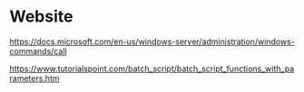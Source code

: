 # Website

https://docs.microsoft.com/en-us/windows-server/administration/windows-commands/call

https://www.tutorialspoint.com/batch_script/batch_script_functions_with_parameters.htm

